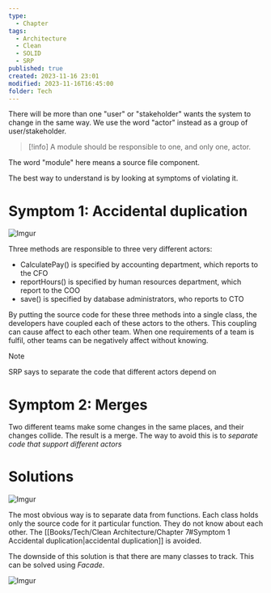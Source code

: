 ```yaml
---
type:
  - Chapter
tags:
  - Architecture
  - Clean
  - SOLID
  - SRP
published: true
created: 2023-11-16 23:01
modified: 2023-11-16T16:45:00
folder: Tech
---
```

There will be more than one "user" or "stakeholder" wants the system to change in the same way.  We use the word "actor" instead as a group of user/stakeholder.

>[!info]
>A module should be responsible to one, and only one, actor.

The word "module" here means a source file component. 

The best way to understand is by looking at symptoms of violating it.

# Symptom 1: Accidental duplication

![Imgur](https://i.imgur.com/Vsz47KC.png)

Three methods are responsible to three very different actors:
- CalculatePay() is specified by accounting department, which reports to the CFO
- reportHours() is specified by human resources department, which report to the COO
- save() is specified by database administrators, who reports to CTO

By putting the source code for these three methods into a single class, the developers have coupled each of these actors to the others. This coupling can cause affect to each other team. When one requirements of a team is fulfil, other teams can be negatively affect without knowing.

>[!note]
>SRP says to separate the code that different actors depend on

# Symptom 2: Merges

Two different teams make some changes in the same places, and their changes collide. The result is a merge. The way to avoid this is to *separate code that support different actors*

# Solutions

![Imgur](https://i.imgur.com/AgW8Znx.png)

The most obvious way is to separate data from functions. Each class holds only the source code for it particular function. They do not know about each other. The [[Books/Tech/Clean Architecture/Chapter 7#Symptom 1 Accidental duplication|accidental duplication]] is avoided.

The downside of this solution is that there are many classes to track. This can be solved using *Facade*.

![Imgur](https://i.imgur.com/IDa315x.png)







